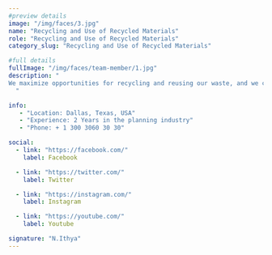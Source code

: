 ```yaml
---
#preview details
image: "/img/faces/3.jpg"
name: "Recycling and Use of Recycled Materials"
role: "Recycling and Use of Recycled Materials"
category_slug: "Recycling and Use of Recycled Materials"

#full details
fullImage: "/img/faces/team-member/1.jpg"
description: "
We maximize opportunities for recycling and reusing our waste, and we constantly seek innovative and proactive solutions in this field. Sending waste to landfill is an absolute last resort. Our current recycling figures indicate that 98% of all waste generated is recycled. For concrete mixing and aggregate production, we utilize high-quality recycled materials from our own sites. Additionally, our asphalt production follows a Waste and Resources Action Plan (WRAP) to minimize environmental impact. Through collaboration with our contacts and contracts, we ensure that materials no longer in use are repurposed elsewhere. If reuse is not possible or viable, we segregate and recycle these materials appropriately.
  "

info:
   - "Location: Dallas, Texas, USA"
   - "Experience: 2 Years in the planning industry"
   - "Phone: + 1 300 3060 30 30"

social:
  - link: "https://facebook.com/"
    label: Facebook

  - link: "https://twitter.com/"
    label: Twitter

  - link: "https://instagram.com/"
    label: Instagram

  - link: "https://youtube.com/"
    label: Youtube

signature: "N.Ithya"
---
```

